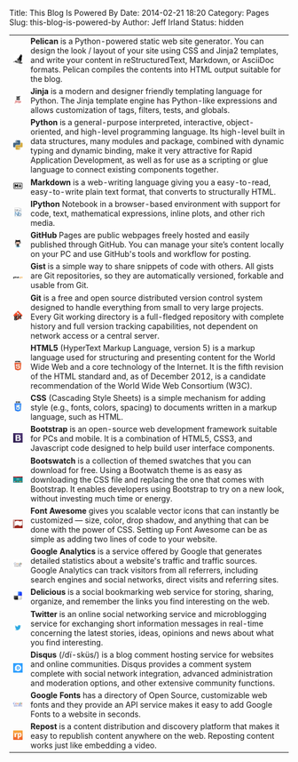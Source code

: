 Title: This Blog Is Powered By
Date: 2014-02-21 18:20
Category: Pages
Slug: this-blog-is-powered-by
Author: Jeff Irland
Status: hidden

| | |
|:------------:|:--------------|
| [![Pelican Logo](/images/logos/thumbnail/pelican_logo.png)](http://blog.getpelican.com/) | **Pelican** is a Python-powered static web site generator. You can design the look / layout of your site using CSS and Jinja2 templates, and write your content in reStructuredText, Markdown, or AsciiDoc formats.  Pelican compiles the contents into HTML output suitable for the blog. |
| [![Jinja Logo](/images/logos/thumbnail/jinja_logo.png)](http://jinja.pocoo.org/) | **Jinja** is a modern and designer friendly templating language for Python. The Jinja  template engine has Python-like expressions and allows customization of tags, filters, tests, and globals. |
| [![Python Logo](/images/logos/thumbnail/python_logo.jpg)](http://ipython.org/) | **Python** is a general-purpose interpreted, interactive, object-oriented, and high-level programming language.  Its high-level built in data structures, many modules and package, combined with dynamic typing and dynamic binding, make it very attractive for Rapid Application Development, as well as for use as a scripting or glue language to connect existing components together. |
| [![Markdown Logo](/images/logos/thumbnail/markdown_logo_white.png)](http://daringfireball.net/projects/markdown/) | **Markdown** is a web-writing language giving you a easy-to-read, easy-to-write plain text format, that converts to structurally HTML. |
| [![IPython Logo](/images/logos/thumbnail/ipython_notebook_logo.png)](http://ipython.org/) | **IPython** Notebook in a browser-based environment with support for code, text, mathematical expressions, inline plots, and other rich media. |
| [![GitHub Logo](/images/logos/thumbnail/github_logo.png)](https://github.com/) | **GitHub** Pages are public webpages freely hosted and easily published through GitHub. You can manage your site’s content locally on your PC and use GitHub's tools and workflow for posting. |
| [![Gist Logo](/images/logos/thumbnail/gist_logo.jpg)](https://github.com/signup/free?return_to=gist) | **Gist** is a simple way to share snippets of code with others. All gists are Git repositories, so they are automatically versioned, forkable and usable from Git. |
| [![Git Logo](/images/logos/thumbnail/git_logo.jpg)](http://git-scm.com/) | **Git** is a free and open source distributed version control system designed to handle everything from small to very large projects.  Every Git working directory is a full-fledged repository with complete history and full version tracking capabilities, not dependent on network access or a central server. |
| [![HTML Logo](/images/logos/thumbnail/html5_logo.png)](http://www.w3.org/html/) | **HTML5** (HyperText Markup Language, version 5) is a markup language used for structuring and presenting content for the World Wide Web and a core technology of the Internet. It is the fifth revision of the HTML standard and, as of December 2012, is a candidate recommendation of the World Wide Web Consortium (W3C). |
| [![CSS Logo](/images/logos/thumbnail/css_logo.jpg)](http://www.w3.org/Style/CSS/) | **CSS** (Cascading Style Sheets) is a simple mechanism for adding style (e.g., fonts, colors, spacing) to documents written in a markup language, such as HTML. |
| [![Bootstrap Logo](/images/logos/thumbnail/bootstrap_logo.png)](http://getbootstrap.com/) | **Bootstrap** is an open-source web development framework suitable for PCs and mobile. It is a combination of HTML5, CSS3, and Javascript code designed to help build user interface components. |
| [![Bootwatch Logo](/images/logos/thumbnail/bootwatch_logo.jpg)](http://bootswatch.com/) | **Bootswatch** is a collection of themed swatches that you can download for free. Using a Bootwatch theme is as easy as downloading the CSS file and replacing the one that comes with Bootstrap. It enables developers using Bootstrap to try on a new look, without investing much time or energy. |
| [![Font Awesome Logo](/images/logos/thumbnail/font_awesome_logo.png)](http://fortawesome.github.io/Font-Awesome/) | **Font Awesome** gives you scalable vector icons that can instantly be customized — size, color, drop shadow, and anything that can be done with the power of CSS. Setting up Font Awesome can be as simple as adding two lines of code to your website. |
| [![Google Analytics Logo](/images/logos/thumbnail/google_analytics_logo.jpg)](http://www.google.com/analytics/) | **Google Analytics** is a service offered by Google that generates detailed statistics about a website's traffic and traffic sources. Google Analytics can track visitors from all referrers, including search engines and social networks, direct visits and referring sites. |
| [![Delicious Logo](/images/logos/thumbnail/delicious_logo.png)](https://delicious.com/) | **Delicious** is a social bookmarking web service for storing, sharing, organize, and remember the links you find interesting on the web. |
| [![Twitter Logo](/images/logos/thumbnail/twitter_logo.jpg)](https://twitter.com/) | **Twitter** is an online social networking service and microblogging service for exchanging short information messages in real-time concerning the latest stories, ideas, opinions and news about what you find interesting. |
| [![Disqus Logo](/images/logos/thumbnail/disqus_logo.png)](http://disqus.com/) | **Disqus** (/dï-sküs/) is a blog comment hosting service for websites and online communities. Disqus provides a comment system complete with social network integration, advanced administration and moderation options, and other extensive community functions. |
| [![Google Fonts Logo](/images/logos/thumbnail/google_fonts_logo.jpg)](http://www.google.com/fonts#) | **Google Fonts** has a directory of Open Source, customizable web fonts and they provide an API service makes it easy to add Google Fonts to a website in seconds. |
| [![Repost Logo](/images/logos/thumbnail/repost_logo.png)](http://www.repost.us) | **Repost** is a content distribution and discovery platform that makes it easy to republish content anywhere on the web. Reposting content works just like embedding a video. |
